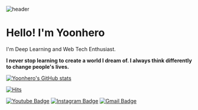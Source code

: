 	
![header](https://capsule-render.vercel.app/api?type=waving&color=0077b6&height=300&section=header&text=Yoonhero&fontAlignY=40&fontSize=90&fontColor=d3d3d3&animation=fadeIn&desc=Dreamer&descSize=30&descAlignY=60)


# Hello! I'm Yoonhero

I'm Deep Learning and Web Tech Enthusiast.

**I never stop learning to create a world I dream of. I always think differently to change people's lives.**



 [![Yoonhero's GitHub stats](https://github-readme-stats.vercel.app/api?username=yoonhero)](https://github.com/anuraghazra/github-readme-stats)
 
	
  [![Hits](https://hits.seeyoufarm.com/api/count/incr/badge.svg?url=https%3A%2F%2Fgithub.com%2Fyoonhero%2F&count_bg=%2379C83D&title_bg=%23555555&icon=&icon_color=%23E7E7E7&title=hits&edge_flat=false)](https://hits.seeyoufarm.com)
  
  
  [![Youtube Badge](https://img.shields.io/badge/Youtube-ff0000?style=flat-square&logo=youtube&link=https://www.youtube.com/channel/UCLRcC3qP9gi5l1QUxBqHGjw)](https://www.youtube.com/channel/UCLRcC3qP9gi5l1QUxBqHGjw)
  [![Instagram Badge](https://img.shields.io/badge/instagram-E4405F?style=flat-square&logo=instagram&logoColor=white&link=https://www.instagram.com/yoonhero0416/)](https://www.instagram.com/yoonhero06/)
  [![Gmail Badge](https://img.shields.io/badge/Gmail-d14836?style=flat-square&logo=Gmail&logoColor=white&link=mailto:yoonhero0416@gmail.com)](mailto:yoonhreo0416@gmail.com)
	
	
